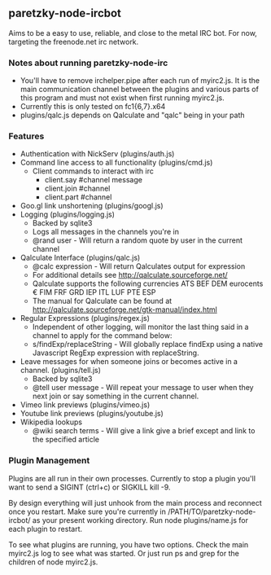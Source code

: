 ## paretzky-node-ircbot

Aims to be a easy to use, reliable, and close to the metal IRC bot.  For now, targeting the freenode.net irc network.

### Notes about running paretzky-node-irc
* You'll have to remove irchelper.pipe after each run of myirc2.js.  It is the main communication channel between the plugins and various parts of this program and must not exist when first running myirc2.js.
* Currently this is only tested on fc1{6,7}.x64
* plugins/qalc.js depends on Qalculate and "qalc" being in your path

### Features
* Authentication with NickServ (plugins/auth.js)
* Command line access to all functionality (plugins/cmd.js)
  * Client commands to interact with irc
    * client.say #channel message
    * client.join #channel
    * client.part #channel
* Goo.gl link unshortening (plugins/googl.js)
* Logging (plugins/logging.js)
  *  Backed by sqlite3
  *  Logs all messages in the channels you're in
  *  @rand user - Will return a random quote by user in the current channel
* Qalculate Interface (plugins/qalc.js)
  * @calc expression - Will return Qalculates output for expression
  * For additional details see <http://qalculate.sourceforge.net/>
  * Qalculate supports the following currencies ATS BEF DEM eurocents € FIM FRF GRD IEP ITL LUF PTE ESP
  * The manual for Qalculate can be found at <http://qalculate.sourceforge.net/gtk-manual/index.html>
* Regular Expressions (plugins/regex.js)
  * Independent of other logging, will monitor the last thing said in a channel to apply for the command below:
  * s/findExp/replaceString - Will globally replace findExp using a native Javascript RegExp expression with replaceString.
* Leave messages for when someone joins or becomes active in a channel. (plugins/tell.js)
  * Backed by sqlite3
  * @tell user message - Will repeat your message to user when they next join or say something in the current channel.
* Vimeo link previews (plugins/vimeo.js)
* Youtube link previews (plugins/youtube.js)
* Wikipedia lookups
  * @wiki search terms - Will give a link give a brief except and link to the specified article

### Plugin Management 

Plugins are all run in their own processes.  Currently to stop a plugin you'll want to send a SIGINT (ctrl+c) or SIGKILL kill -9.  

By design everything will just unhook from the main process and reconnect once you restart.  Make sure you're currently in /PATH/TO/paretzky-node-ircbot/ as your present working directory.  Run node plugins/name.js for each plugin to restart.

To see what plugins are running, you have two options.  Check the main myirc2.js log to see what was started.  Or just run ps and grep for the children of node myirc2.js.